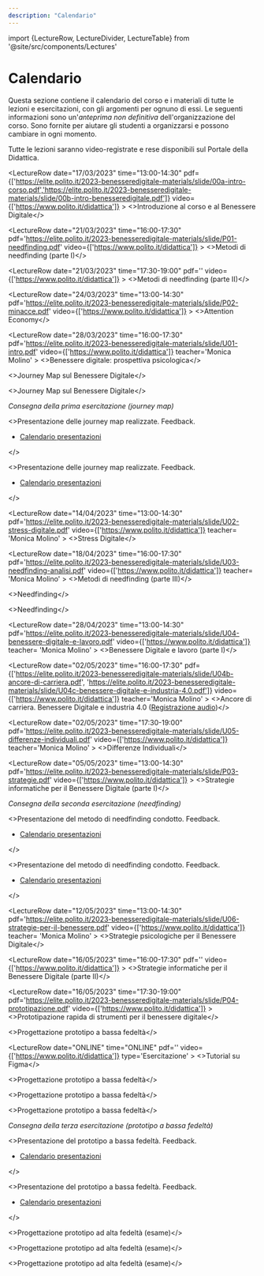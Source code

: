 ```yaml
---
description: "Calendario"
---
```


import {LectureRow, LectureDivider, LectureTable} from '@site/src/components/Lectures'


# Calendario

Questa sezione contiene il calendario del corso e i materiali di tutte le lezioni e esercitazioni, con gli argomenti per ognuno di essi. Le seguenti informazioni sono un'*anteprima non definitiva* dell'organizzazione del corso. Sono fornite per aiutare gli studenti a organizzarsi e possono cambiare in ogni momento.

Tutte le lezioni saranno video-registrate e rese disponibili sul Portale della Didattica.


<LectureTable defaultTeacher="Alberto Monge Roffarello" defaultType="Lezione" showMaterial={true} language='IT'>

<LectureRow
    date="17/03/2023" time="13:00-14:30"
    pdf={['https://elite.polito.it/2023-benesseredigitale-materials/slide/00a-intro-corso.pdf','https://elite.polito.it/2023-benesseredigitale-materials/slide/00b-intro-benesseredigitale.pdf']}
    video={['https://www.polito.it/didattica']}
    >
    <>Introduzione al corso e al Benessere Digitale</>
</LectureRow>

<LectureDivider/>

<LectureRow
    date="21/03/2023" time="16:00-17:30"
    pdf='https://elite.polito.it/2023-benesseredigitale-materials/slide/P01-needfinding.pdf' 
    video={['https://www.polito.it/didattica']}
    >
    <>Metodi di needfinding (parte I)</>
</LectureRow>

<LectureRow
    date="21/03/2023" time="17:30-19:00"
    pdf='' 
    video={['https://www.polito.it/didattica']}
    >
    <>Metodi di needfinding (parte II)</>
</LectureRow>

<LectureRow
    date="24/03/2023" time="13:00-14:30"
    pdf='https://elite.polito.it/2023-benesseredigitale-materials/slide/P02-minacce.pdf' 
    video={['https://www.polito.it/didattica']}
    >
    <>Attention Economy</>
</LectureRow>

<LectureDivider/>

<LectureRow
    date="28/03/2023" time="16:00-17:30"
    pdf='https://elite.polito.it/2023-benesseredigitale-materials/slide/U01-intro.pdf' 
    video={['https://www.polito.it/didattica']}
    teacher='Monica Molino'
    >
    <>Benessere digitale: prospettiva psicologica</>
</LectureRow>

<LectureRow
    date="28/03/2023" time="17:30-19:00"
    pdf='https://elite.polito.it/2023-benesseredigitale-materials/slide/E01-journeymap.pdf' 
    type='Esercitazione'
    >
    <>Journey Map sul Benessere Digitale</>
</LectureRow>

<LectureRow
    date="31/03/2023" time="13:00-14:30"
    pdf='' 
    video={[]}
    type='Esercitazione'
    >
    <>Journey Map sul Benessere Digitale</>
</LectureRow>

<LectureDivider/>

<LectureRow variant='warning'
    date='03/04/2023' time="Fine giornata"
    type=''
    teacher=''>
    <em>Consegna della prima esercitazione (journey map)</em>
</LectureRow>

<LectureRow
    date="04/04/2023" time="16:00-17:30"
    pdf='' 
    video={[]}
    type='Esercitazione'
    >
    <>Presentazione delle journey map realizzate. Feedback.
    <ul><li><a href="https://docs.google.com/spreadsheets/d/1pHqrJLpQctYr0fVXJvkxuJ4LVYY2N_qTRWTDYhOY7rw/edit?usp=sharing">Calendario presentazioni</a></li></ul></>
</LectureRow>

<LectureRow
    date="04/04/2023" time="17:30-19:00"
    pdf='' 
    video={[]}
    type='Esercitazione'
    >
    <>Presentazione delle journey map realizzate. Feedback.
    <ul><li><a href="https://docs.google.com/spreadsheets/d/1pHqrJLpQctYr0fVXJvkxuJ4LVYY2N_qTRWTDYhOY7rw/edit?usp=sharing">Calendario presentazioni</a></li></ul></>
</LectureRow>

<LectureDivider topic='VACANZE DI PASQUA'/>

<LectureRow
    date="14/04/2023" time="13:00-14:30"
    pdf='https://elite.polito.it/2023-benesseredigitale-materials/slide/U02-stress-digitale.pdf' 
    video={['https://www.polito.it/didattica']}
    teacher= 'Monica Molino'
    >
    <>Stress Digitale</>
</LectureRow>

<LectureDivider/>

<LectureRow
    date="18/04/2023" time="16:00-17:30"
    pdf='https://elite.polito.it/2023-benesseredigitale-materials/slide/U03-needfinding-analisi.pdf' 
    video={['https://www.polito.it/didattica']}
    teacher= 'Monica Molino'
    >
    <>Metodi di needfinding (parte III)</>
</LectureRow>

<LectureRow
    date="18/04/2023" time="17:30-19:00"
    pdf='https://elite.polito.it/2023-benesseredigitale-materials/slide/E02-needfinding.pdf' 
    video={[]}
    type='Esercitazione'
    teacher= 'Monica Molino'
    >
    <>Needfinding</>
</LectureRow>

<LectureRow
    date="21/04/2023" time="13:00-14:30"
    pdf='' 
    video={[]}
    type='Esercitazione'
    >
    <>Needfinding</>
</LectureRow>

<LectureDivider/>

<LectureRow
    date="28/04/2023" time="13:00-14:30"
    pdf='https://elite.polito.it/2023-benesseredigitale-materials/slide/U04-benessere-digitale-e-lavoro.pdf' 
    video={['https://www.polito.it/didattica']}
    teacher= 'Monica Molino'
    >
    <>Benessere Digitale e lavoro (parte I)</>
</LectureRow>

<LectureDivider/>

<LectureRow
    date="02/05/2023" time="16:00-17:30"
    pdf={['https://elite.polito.it/2023-benesseredigitale-materials/slide/U04b-ancore-di-carriera.pdf', 'https://elite.polito.it/2023-benesseredigitale-materials/slide/U04c-benessere-digitale-e-industria-4.0.pdf']}
    video={['https://www.polito.it/didattica']}
    teacher='Monica Molino'
    >
    <>Ancore di carriera. Benessere Digitale e industria 4.0 (<a href="https://elite.polito.it/2023-benesseredigitale-materials/audio/BD-2023-L09b 2023-05-02 16-00-00.m4a">Registrazione audio</a>)</>
</LectureRow>

<LectureRow
    date="02/05/2023" time="17:30-19:00"
    pdf='https://elite.polito.it/2023-benesseredigitale-materials/slide/U05-differenze-individuali.pdf' 
    video={['https://www.polito.it/didattica']}
    teacher='Monica Molino'
    >
    <>Differenze Individuali</>
</LectureRow>

<LectureRow
    date="05/05/2023" time="13:00-14:30"
    pdf='https://elite.polito.it/2023-benesseredigitale-materials/slide/P03-strategie.pdf' 
    video={['https://www.polito.it/didattica']}
    >
    <>Strategie informatiche per il Benessere Digitale (parte I)</>
</LectureRow>

<LectureDivider/>

<LectureRow variant='warning'
    date='08/05/2023' time="Fine giornata"
    type=''
    teacher=''>
    <em>Consegna della seconda esercitazione (needfinding)</em>
</LectureRow>

<LectureRow
    date="09/05/2023" time="16:00-17:30"
    pdf='' 
    video={[]}
    type='Esercitazione'
    teacher= 'Monica Molino'
    >
    <>Presentazione del metodo di needfinding condotto. Feedback.
    <ul><li><a href="https://docs.google.com/spreadsheets/d/1-VTPNVk-r3X3yk_44kUpuRZVXUfXhM-fBx9Z4RqEz0g/edit?usp=sharing">Calendario presentazioni</a></li></ul></>
</LectureRow>

<LectureRow
    date="09/05/2023" time="17:30-19:00"
    pdf='' 
    video={[]}
    type='Esercitazione'
    teacher= 'Monica Molino'
    >
    <>Presentazione del metodo di needfinding condotto. Feedback. 
    <ul><li><a href="https://docs.google.com/spreadsheets/d/1-VTPNVk-r3X3yk_44kUpuRZVXUfXhM-fBx9Z4RqEz0g/edit?usp=sharing">Calendario presentazioni</a></li></ul></>
</LectureRow>

<LectureRow
    date="12/05/2023" time="13:00-14:30"
    pdf='https://elite.polito.it/2023-benesseredigitale-materials/slide/U06-strategie-per-il-benessere.pdf' 
    video={['https://www.polito.it/didattica']}
    teacher= 'Monica Molino'
    >
    <>Strategie psicologiche per il Benessere Digitale</>
</LectureRow>

<LectureDivider/>

<LectureRow
    date="16/05/2023" time="16:00-17:30"
    pdf='' 
    video={['https://www.polito.it/didattica']}
    >
    <>Strategie informatiche per il Benessere Digitale (parte II)</>
</LectureRow>

<LectureRow
    date="16/05/2023" time="17:30-19:00"
    pdf='https://elite.polito.it/2023-benesseredigitale-materials/slide/P04-prototipazione.pdf'
    video={['https://www.polito.it/didattica']}
    >
    <>Prototipazione rapida di strumenti per il benessere digitale</>
</LectureRow>

<LectureRow
    date="19/05/2023" time="13:00-14:30"
    pdf='https://elite.polito.it/2023-benesseredigitale-materials/slide/E03-prototipo-bassa-fedelta.pdf' 
    video={[]}
    type='Esercitazione'
    >
    <>Progettazione prototipo a bassa fedeltà</>
</LectureRow>

<LectureRow
    date="ONLINE" time="ONLINE"
    pdf='' 
    video={['https://www.polito.it/didattica']}
    type='Esercitazione'
    >
    <>Tutorial su Figma</>
</LectureRow>

<LectureDivider/>

<LectureRow
    date="23/05/2023" time="16:00-17:30"
    pdf='' 
    video={[]}
    type='Esercitazione'
    teacher = 'Monica Molino'
    >
    <>Progettazione prototipo a bassa fedeltà</>
</LectureRow>

<LectureRow
    date="23/05/2023" time="17:30-19:00"
    pdf='' 
    video={[]}
    type='Esercitazione'
    teacher = 'Monica Molino'
    >
    <>Progettazione prototipo a bassa fedeltà</>
</LectureRow>

<LectureRow
    date="26/05/2023" time="13:00-14:30"
    pdf='' 
    video={[]}
    type='Esercitazione'
    >
    <>Progettazione prototipo a bassa fedeltà</>
</LectureRow>

<LectureDivider/>

<LectureRow variant='warning'
    date='29/05/2023' time="Fine giornata"
    type=''
    teacher=''>
    <em>Consegna della terza esercitazione (prototipo a bassa fedeltà)</em>
</LectureRow>

<LectureRow
    date="30/05/2023" time="16:00-17:30"
    pdf='' 
    video={[]}
    type='Esercitazione'
    teacher = 'Monica Molino'
    >
    <>Presentazione del prototipo a bassa fedeltà. Feedback.
    <ul><li><a href="https://docs.google.com/spreadsheets/d/10dtZovSFGXzylCrMugo0ze1i-cAqVjQwmI-VXxNbZv4/edit?usp=sharing">Calendario presentazioni</a></li></ul></>
</LectureRow>

<LectureRow
    date="30/05/2023" time="17:30-19:00"
    pdf='' 
    video={[]}
    type='Esercitazione'
    teacher = 'Monica Molino'
    >
    <>Presentazione del prototipo a bassa fedeltà. Feedback.
    <ul><li><a href="https://docs.google.com/spreadsheets/d/10dtZovSFGXzylCrMugo0ze1i-cAqVjQwmI-VXxNbZv4/edit?usp=sharing">Calendario presentazioni</a></li></ul></>
</LectureRow>

<LectureDivider/>

<LectureRow
    date="06/06/2023" time="16:00-17:30"
    pdf='https://elite.polito.it/2023-benesseredigitale-materials/slide/esame.pdf' 
    video={[]}
    type='Esercitazione'
    teacher = 'Monica Molino'
    >
    <>Progettazione prototipo ad alta fedeltà (esame)</>
</LectureRow>

<LectureRow
    date="06/06/2023" time="17:30-19:00"
    pdf='' 
    video={[]}
    type='Esercitazione'
    teacher = 'Monica Molino'
    >
    <>Progettazione prototipo ad alta fedeltà (esame)</>
</LectureRow>

<LectureRow
    date="09/06/2023" time="13:00-14:30"
    pdf='' 
    video={[]}
    type='Esercitazione'
    >
    <>Progettazione prototipo ad alta fedeltà (esame)</>
</LectureRow>

</LectureTable>

  
